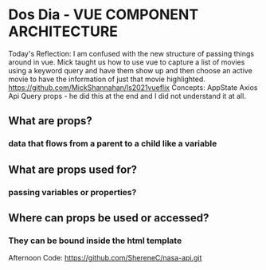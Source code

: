 # Dos Dia - VUE COMPONENT ARCHITECTURE

Today's Reflection: I am confused with the new structure of passing things around in vue.  Mick taught us how to use vue to capture a list of movies using a keyword query and have them show up and then choose an active movie to have the information of just that movie highlighted. https://github.com/MickShannahan/ls2021vueflix 
Concepts:
AppState
Axios
Api
Query
props - he did this at the end and I did not understand it at all.


## What are props?

### data that flows from a parent to a child like a variable

## What are props used for?

### passing variables or properties?

## Where can props be used or accessed?

### They can be bound inside the html template

Afternoon Code: https://github.com/ShereneC/nasa-api.git 